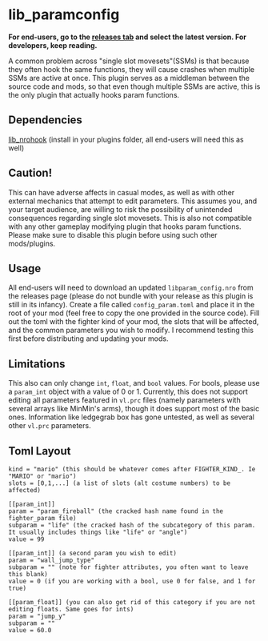 # lib_paramconfig

**For end-users, go to the [releases tab](https://github.com/CSharpM7/lib_paramconfig/releases) and select the latest version. For developers, keep reading.**


A common problem across "single slot movesets"(SSMs) is that because they often hook the same functions, they will cause crashes when multiple SSMs are active at once. This plugin serves as a middleman between the source code and mods, so that even though multiple SSMs are active, this is the only plugin that actually hooks param functions.

## Dependencies
[lib_nrohook](https://github.com/ultimate-research/nro-hook-plugin/releases) (install in your plugins folder, all end-users will need this as well)

## Caution!
This can have adverse affects in casual modes, as well as with other external mechanics that attempt to edit parameters. This assumes you, and your target audience, are willing to risk the possibility of unintended consequences regarding single slot movesets. This is also not compatible with any other gameplay modifying plugin that hooks param functions. Please make sure to disable this plugin before using such other mods/plugins.

## Usage
All end-users will need to download an updated `libparam_config.nro` from the releases page (please do not bundle with your release as this plugin is still in its infancy). Create a file called `config_param.toml` and place it in the root of your mod (feel free to copy the one provided in the source code). Fill out the toml with the fighter kind of your mod, the slots that will be affected, and the common parameters you wish to modify. I recommend testing this first before distributing and updating your mods.

## Limitations
This also can only change `int`, `float`, and `bool` values. For bools, please use a `param_int` object with a value of 0 or 1.
Currently, this does not support editing all parameters featured in `vl.prc` files (namely parameters with several arrays like MinMin's arms), though it does support most of the basic ones. Information like ledgegrab box has gone untested, as well as several other `vl.prc` parameters.

## Toml Layout

```
kind = "mario" (this should be whatever comes after FIGHTER_KIND_. Ie "MARIO" or "mario")
slots = [0,1,...] (a list of slots (alt costume numbers) to be affected)

[[param_int]]
param = "param_fireball" (the cracked hash name found in the fighter_param file)
subparam = "life" (the cracked hash of the subcategory of this param. It usually includes things like "life" or "angle")
value = 99 

[[param_int]] (a second param you wish to edit)
param = "wall_jump_type" 
subparam = "" (note for fighter attributes, you often want to leave this blank)
value = 0 (if you are working with a bool, use 0 for false, and 1 for true)

[[param_float]] (you can also get rid of this category if you are not editing floats. Same goes for ints)
param = "jump_y"
subparam = ""
value = 60.0
```